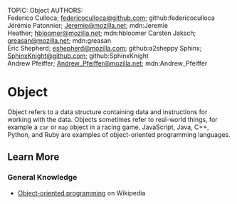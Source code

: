 TOPIC: Object
AUTHORS: Federico Culloca; federicoculloca@github.com; github:federicoculloca
         Jérémie Patonnier; Jeremie@mozilla.net; mdn:Jeremie
         Heather; hbloomer@mozilla.net; mdn:hbloomer
         Carsten Jaksch; greasan@mozilla.net; mdn:greasan
         Eric Shepherd; eshepherd@mozilla.com; github:a2sheppy
         Sphinx; SphinxKnight@github.com; github:SphinxKnight
         Andrew Pfeiffer; Andrew_Pfeiffer@mozilla.net; mdn:Andrew_Pfeiffer

# Object

Object refers to a data structure containing data and instructions for working with the data.
Objects sometimes refer to real-world things, for example a `car` or `map` object in a racing game.
JavaScript, Java, C++, Python, and Ruby are examples of object-oriented programming languages.

## Learn More

### General Knowledge

- [Object-oriented programming](https://en.wikipedia.org/wiki/Object-oriented%20programming) on Wikipedia
